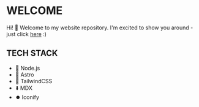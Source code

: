 # WELCOME

Hi! 👋 Welcome to my website repository. I'm excited to show you around - just click <a href="https://leppy-oss.github.io/" target="_blank">here</a> :)

## TECH STACK

<ul>
  <li>🍃 Node.js</li>
  <li>🚀 Astro</li>
  <li>💨 TailwindCSS</li>
  <li>⬇️ MDX</li>
  <li>⏺️ Iconify</li>
</ul>